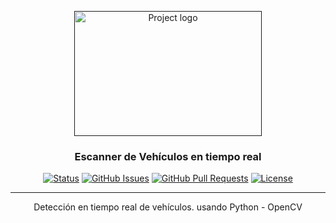 <p align="center">
  <a href="" rel="noopener">
 <img width=300px height=200px src="https://media.giphy.com/media/l2Sq53On8rQHJyGD6/giphy.gif" alt="Project logo"></a>
</p>

<h3 align="center">Escanner de Vehículos en tiempo real</h3>

<div align="center">

[![Status](https://img.shields.io/badge/status-active-success.svg)]()
[![GitHub Issues](https://img.shields.io/github/issues/agustinjosew/Scanner-Vehiculos?label=Issues)](https://github.com/agustinjosew/Scanner-Vehiculos/issues)
[![GitHub Pull Requests](https://img.shields.io/github/issues-pr/agustinjosew/Scanner-Vehiculos?label=Pull)](https://github.com/agustinjosew/Scanner-Vehiculos/pulls)
[![License](https://img.shields.io/badge/license-MIT-blue.svg)](/LICENSE)

</div>

---

<p align="center"> Detección en tiempo real de vehículos. usando Python - OpenCV 
    <br> 
</p>


